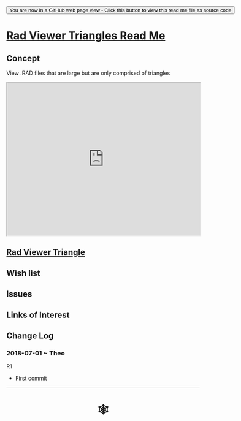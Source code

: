 <span style=display:none; >[You are now in a GitHub source code view - click this link to view Read Me file as a web page]( http://www.ladybug.tools/spider/index.html#rad-viewer/rad-viewer-triangles/README.md "View file as a web page." ) </span>

<div><input type=button onclick="window.location.href='https://github.com/ladybug-tools/spider/blob/master/rad-viewer/rad-viewer-triangles/README.md'"
value="You are now in a GitHub web page view - Click this button to view this read me file as source code" ></div>

# [Rad Viewer Triangles Read Me]( #rad-viewer/rad-viewer-triangles/README.md )


## Concept

View .RAD files that are large but are only comprised of triangles

<div><iframe class=iframeReadMe src=https://www.ladybug.tools/spider/rad-viewer/rad-viewer-triangles/r1/rad-viewer-triangles.html width=100% height=400px >Iframes are not displayed on github.com</iframe></div>


## [Rad Viewer Triangle]( https://www.ladybug.tools/spider/rad-viewer/rad-viewer-triangles/r1/rad-viewer-triangles.html )


## Wish list


## Issues



## Links of Interest



## Change Log

### 2018-07-01 ~ Theo

R1
* First commit



***

# <center title="hello!" ><a href=javascript:window.scrollTo(0,0); style=text-decoration:none; > &#x1f578; </a></center>



